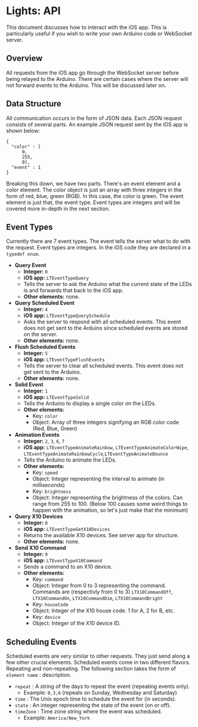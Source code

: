 # Lights: API #

This document discusses how to interact with the iOS app. This is particularly useful if you wish to write your own Arduino code or WebSocket server.

## Overview ##

All requests from the iOS app go through the WebSocket server before being relayed to the Arduino. There are certain cases where the server will not forward events to the Arduino. This will be discussed later on.

## Data Structure ##

All communication occurs in the form of JSON data. Each JSON request consists of several parts. An example JSON request sent by the iOS app is shown below:

	{
	  "color" : [
		  0,
	      255,
	      0],
	  "event" : 1
	}
	
Breaking this down, we have two parts. There's an event element and a color element. The color object is just an array with three integers in the form of red, blue, green (RGB). In this case, the color is green. The event element is just that, the event type. Event types are integers and will be covered more in-depth in the next section.

## Event Types ##

Currently there are 7 event types. The event tells the server what to do with the request. Event types are integers. In the iOS code they are declared in a `typedef enum`.

* **Query Event**
	* **Integer:** `0`
	* **iOS app:** `LTEventTypeQuery`
	* Tells the server to ask the Arduino what the current state of the LEDs is and forwards that back to the iOS app.
	* **Other elements:** none.
* **Query Scheduled Event**
	* **Integer:** `4`
	* **iOS app:** `LTEventTypeQuerySchedule`
	* Asks the server to respond with all scheduled events. This event does not get sent to the Arduino since scheduled events are stored on the server.
	* **Other elements:** none.
* **Flush Scheduled Events**
	* **Integer:** `5`
	* **iOS app:** `LTEventTypeFlushEvents`
	* Tells the server to clear all scheduled events. This event does not get sent to the Arduino.
	* **Other elements:** none.
* **Solid Event**
	* **Integer:** `1`
	* **iOS app:** `LTEventTypeSolid`
	* Tells the Arduino to display a single color on the LEDs.
	* **Other elements:**
		* Key: `color`
		* Object: Array of three integers signifying an RGB color code (Red, Blue, Green)
* **Animation Events**
	* **Integer:** `2`, `3`, `6`, `7`
	* **iOS app:** `LTEventTypeAnimateRainbow`, `LTEventTypeAnimateColorWipe`, `LTEventTypeAnimateRainbowCycle`,`LTEventTypeAnimateBounce`
	* Tells the Arduino to animate the LEDs.
	* **Other elements:**
		* Key: `speed`
		* Object: Integer representing the interval to animate (in milliseconds)
		* Key: `brightness`
		* Object: Integer representing the brightness of the colors. Can range from 255 to 100. (Below 100 causes some weird things to happen with the animation, so let's just make that the minimum)
* **Query X10 Devices**
	* **Integer:** `8`
	* **iOS app:** `LTEventTypeGetX10Devices`
	* Returns the available X10 devices. See server app for structure.
	* **Other elements:** none.
* **Send X10 Command**
	* **Integer:** `9`
	* **iOS app:** `LTEventTypeX10Command`
	* Sends a command to an X10 device.
	* **Other elements:**
		* Key: `command`
		* Object: Integer from 0 to 3 representing the command. Commands are (respectivly from 0 to 3) `LTX10CommandOff`, `LTX10CommandOn`, `LTX10CommandDim`, `LTX10CommandBright`
		* Key: `houseCode`
		* Object: Integer of the X10 house code. 1 for A, 2 for B, etc.
		* Key: `device`
		* Object: Integer of the X10 device ID.

## Scheduling Events ##

Scheduled events are very similar to other requests. They just send along a few other crucial elements. Scheduled events come in two different flavors. Repeating and non-repeating. The following section takes the form of `element name` : description.

* `repeat` : A string of the days to repeat the event (repeating events only).
	* Example: `0,3,6` (repeats on Sunday, Wednesday and Saturday)
* `time` : The Unix epoch time to schedule the event for (in seconds).
* `state` : An integer representing the state of the event (on or off).
* `timeZone` : Time zone string where the event was scheduled.
	* Example: `America/New_York`